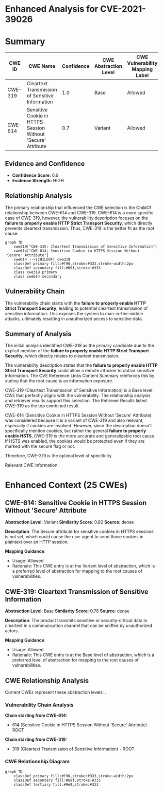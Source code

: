 # Enhanced Analysis for CVE-2021-39026

# Summary
| CWE ID | CWE Name | Confidence | CWE Abstraction Level | CWE Vulnerability Mapping Label | CWE-Vulnerability Mapping Notes |
|---|---|---|---|---|---|
| CWE-319 | Cleartext Transmission of Sensitive Information | 1.0 | Base | Allowed | Primary CWE |
| CWE-614 | Sensitive Cookie in HTTPS Session Without 'Secure' Attribute | 0.7 | Variant | Allowed | Secondary Candidate |

## Evidence and Confidence

*   **Confidence Score:** 0.9
*   **Evidence Strength:** HIGH

## Relationship Analysis
The primary relationship that influenced the CWE selection is the ChildOf relationship between CWE-614 and CWE-319. CWE-614 is a more specific case of CWE-319, however, the vulnerability description focuses on the **failure to properly enable HTTP Strict Transport Security**, which directly prevents cleartext transmission. Thus, CWE-319 is the better fit as the root cause.

```mermaid
graph TD
    cwe319["CWE-319: Cleartext Transmission of Sensitive Information"]
    cwe614["CWE-614: Sensitive Cookie in HTTPS Session Without 'Secure' Attribute"]
    cwe614 -->|CHILDOF| cwe319
    classDef primary fill:#f96,stroke:#333,stroke-width:2px
    classDef secondary fill:#69f,stroke:#333
    class cwe319 primary
    class cwe614 secondary
```

## Vulnerability Chain
The vulnerability chain starts with the **failure to properly enable HTTP Strict Transport Security**, leading to potential cleartext transmission of sensitive information. This exposes the system to man-in-the-middle attacks, ultimately resulting in unauthorized access to sensitive data.

## Summary of Analysis
The initial analysis identified CWE-319 as the primary candidate due to the explicit mention of the **failure to properly enable HTTP Strict Transport Security**, which directly relates to cleartext transmission.

The vulnerability description states that the **failure to properly enable HTTP Strict Transport Security** could allow a remote attacker to obtain sensitive information. The CVE Reference Links Content Summary reinforces this by stating that the root cause is an information exposure.

CWE-319 (Cleartext Transmission of Sensitive Information) is a Base level CWE that perfectly aligns with the vulnerability. The relationship analysis and retriever results support this selection. The Retriever Results listed CWE-319 as the top combined result.

CWE-614 (Sensitive Cookie in HTTPS Session Without 'Secure' Attribute) was considered because it is a variant of CWE-319 and also relevant, especially if cookies are involved. However, since the description doesn't specifically mention cookies, but rather the general **failure to properly enable HSTS**, CWE-319 is the more accurate and generalizable root cause. If HSTS was enabled, the cookies would be protected even if they are marked with the secure flag or not.

Therefore, CWE-319 is the optimal level of specificity.

Relevant CWE Information:

# Enhanced Context (25 CWEs)

## CWE-614: Sensitive Cookie in HTTPS Session Without 'Secure' Attribute
**Abstraction Level**: Variant
**Similarity Score**: 0.82
**Source**: dense

**Description**:
The Secure attribute for sensitive cookies in HTTPS sessions is not set, which could cause the user agent to send those cookies in plaintext over an HTTP session.

**Mapping Guidance**:
- Usage: Allowed
- Rationale: This CWE entry is at the Variant level of abstraction, which is a preferred level of abstraction for mapping to the root causes of vulnerabilities.

## CWE-319: Cleartext Transmission of Sensitive Information
**Abstraction Level**: Base
**Similarity Score**: 0.78
**Source**: dense

**Description**:
The product transmits sensitive or security-critical data in cleartext in a communication channel that can be sniffed by unauthorized actors.

**Mapping Guidance**:
- Usage: Allowed
- Rationale: This CWE entry is at the Base level of abstraction, which is a preferred level of abstraction for mapping to the root causes of vulnerabilities.


## CWE Relationship Analysis

Current CWEs represent these abstraction levels: .


### Vulnerability Chain Analysis

**Chain starting from CWE-614:**
- 614 (Sensitive Cookie in HTTPS Session Without 'Secure' Attribute) - ROOT


**Chain starting from CWE-319:**
- 319 (Cleartext Transmission of Sensitive Information) - ROOT



### CWE Relationship Diagram

```mermaid
graph TD
    classDef primary fill:#f96,stroke:#333,stroke-width:2px
    classDef secondary fill:#69f,stroke:#333
    classDef tertiary fill:#9e9,stroke:#333
```